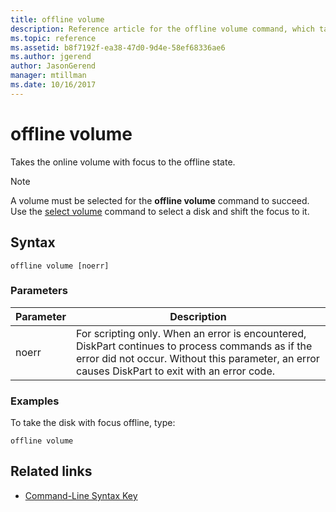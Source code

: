 ```yaml
---
title: offline volume
description: Reference article for the offline volume command, which takes the online volume with focus to the offline state.
ms.topic: reference
ms.assetid: b8f7192f-ea38-47d0-9d4e-58ef68336ae6
ms.author: jgerend
author: JasonGerend
manager: mtillman
ms.date: 10/16/2017
---
```


# offline volume

Takes the online volume with focus to the offline state.

> [!NOTE]
> A volume must be selected for the **offline volume** command to succeed. Use the [select volume](select-volume.md) command to select a disk and shift the focus to it.

## Syntax

```
offline volume [noerr]
```

### Parameters

| Parameter | Description |
| --------- | ----------- |
| noerr | For scripting only. When an error is encountered, DiskPart continues to process commands as if the error did not occur. Without this parameter, an error causes DiskPart to exit with an error code. |

### Examples

To take the disk with focus offline, type:

```
offline volume
```

## Related links

- [Command-Line Syntax Key](command-line-syntax-key.md)
